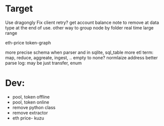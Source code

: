 # Target
Use dragongly
Fix client retry?
get account balance
note to remove at data type at the end of use.
other way to group node by folder
real time
large range

eth-price
token-graph

more precise schema when parser and in sqlite, sql_table
more etl term: map, reduce, aggreate, ingest, .. 
empty to none?
normlaize address
better parse log: may be just transfer, 
enum
# Dev:
- pool, token offline
- pool, token online
- remove python class
- remove extractor
- eth price- kuzu